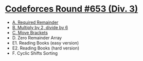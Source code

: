# [Codeforces Round #653 (Div. 3)](https://codeforces.com/contest/1374)

- [A. Required Remainder](https://github.com/wingkwong/competitive-programming/blob/master/codeforces/contests/1374/A.cpp)
- [B. Multiply by 2, divide by 6](https://github.com/wingkwong/competitive-programming/blob/master/codeforces/contests/1374/B.cpp)
- [C. Move Brackets](https://github.com/wingkwong/competitive-programming/blob/master/codeforces/contests/1374/C.cpp)
- D. Zero Remainder Array
- E1. Reading Books (easy version)
- E2. Reading Books (hard version)
- F. Cyclic Shifts Sorting